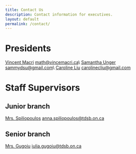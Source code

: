 ```yaml
---
title: Contact Us
description: Contact information for executives.
layout: default
permalink: /contact/
---
```


# Presidents
[Vincent Macri](mailto:math@vincemacri.ca) math@vincemacri.ca\\
[Samantha Unger](mailto:sammydsu@gmail.com) sammydsu@gmail.com\\
[Caroline Liu](mailto:carolinecliu@gmail.com) carolinecliu@gmail.com

# Staff Supervisors
## Junior branch
[Mrs. Spiliopoulos](mailto:anna.spiliopoulos@tdsb.on.ca) anna.spiliopoulos@tdsb.on.ca
## Senior branch
[Mrs. Gugoiu](mailto:iulia.gugoiu@tdsb.on.ca) iulia.gugoiu@tdsb.on.ca
